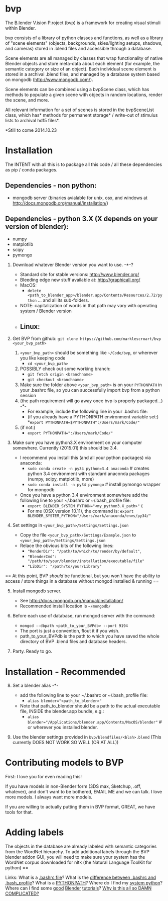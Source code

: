 bvp
===

The B.lender V.ision P.roject (bvp) is a framework for creating visual stimuli within Blender. 

bvp consists of a library of python classes and functions, as well as a library of "scene 
elements" (objects, backgrounds, skies/lighting setups, shadows, and cameras) stored in 
.blend files and accessible through a database.

Scene elements are all managed by classes that wrap functionality of native Blender 
objects and store meta-data about each element (for example, the semantic category or
size of an object). Each individual scene element is stored in a archival .blend files, 
and managed by a database system based on mongodb (http://www.mongodb.com/).

Scene elements can be combined using a bvpScene class, which has methods to populate a 
given scene with objects in random locations, render the scene, and more.

All relevant information for a set of scenes is stored in the bvpSceneList 
class, which has* methods for permanent storage* / write-out of stimulus lists to 
archival hdf5 files*. 

*Still to come 2014.10.23



Installation
============

The INTENT with all this is to package all this code / all these dependencies as pip / conda packages. 

## Dependencies - non python:
* mongodb server (binaries avialable for unix, osx, and windows at http://docs.mongodb.org/manual/installation/)

## Dependencies - python 3.X (X depends on your version of blender):
* numpy 
* matplotlib 
* scipy
* pymongo

1) Download whatever Blender version you want to use. -*-?
    * Standard site for stable versions: http://www.blender.org/
    * Bleeding edge new stuff available at: http://graphicall.org/
    * MacOS:
        - `delete <path_to_blender_app>/blender.app/Contents/Resources/2.72/python` ... and all its sub-folders.
    * NOTE: capitalization of words in that path may vary with operating system / Blender version
    * Linux:
        - 

2) Get BVP from github: `git clone https://github.com/marklescroart/bvp <your_bvp_path>`
    1. `<your_bvp_path>` should be something like `~/Code/bvp`, or wherever you like keeping code
        * `cd <your_bvp_path>`
    2. POSSIBLY check out some working branch:
        * `git fetch origin <branchname>`
        * `git checkout <branchname>`
    3. Make sure the folder above `<your_bvp_path>` is on your `PYTHONPATH` in your .bashrc file, so you can successfully import bvp from a python session
    4. (the path requirement will go away once bvp is properly packaged...) -*-
        * For example, include the following line in your .bashrc file:
        * (if you already have a PYTHONPATH environment variable set:)
            *`export PYTHONPATH=$PYTHONPATH":/Users/mark/Code/"`
    5. (if not:)
        * `export PYTHONPATH=":/Users/mark/Code/"`

3) Make sure you have python3.X environment on your computer somewhere. Currently (2015.01) this should be 3.4. 
    * I recommend you install this (and all your python packages) via anaconda:
        - `sudo conda create -n py34 python=3.4 anaconda`  # creates python 3.4 environment with standard anaconda packages (numpy, scipy, matplotlib, more)
        - `sudo conda install -n py34 pymongo` # install pymongo wrapper for mongodb
    * Once you have a python 3.4 environment somewhere add the following line to your ~/.bashrc or ~/.bash_profile file:
        - `export BLENDER_SYSTEM_PYTHON="<my_python3.X_path>"` (
        - For me (OSX version 10.11), the command is: `export BLENDER_SYSTEM_PYTHON="/Users/mark/anaconda/envs/py34/"`

4) Set settings in `<your_bvp_path>/Settings/Settings.json`
    * Copy the file `<your_bvp_path>/Settings/Example.json` to `<your_bvp_path>/Settings/Settings.json`
    * Relace the obvious bits of the following lines: 
        - `"RenderDir": "/path/to/which/to/render/by/default"`, 
        - `"BlenderCmd": "/path/to/your/blender/installation/executable/file"` 
        - `"LibDir": "/path/to/your/Library"` 

== At this point, BVP *should* be functional, but you won't have the ability to access / store things in a database without mongod installed & running ==

5) Install mongodb server. 
    * See http://docs.mongodb.org/manual/installation/
    * Recommended install location is `~/mongodb/`

6) Before each use of database, run mongod server with the command: 
    * `mongod --dbpath <path_to_your_BVPdb> --port 9194`
    * The port is just a convention, flout it if you wish. 
    * path_to_your_BVPdb is the path to which you have saved the whole directory of BVP .blend files and database headers. 

7) Party. Ready to go.

Installation - Recommended
==========================
8) Set a blender alias -*-
    * add the following line to your ~/.bashrc or ~/.bash_profile file:
        - `alias blender="<path_to_blender>"`
    * Note that path_to_blender should be a path to the actual executable file, INSIDE the blender.app bundle, e.g.:
        - `alias blender="/Applications/blender.app/Contents/MacOS/blender"` # or wherever you installed blender.

9) Use the blender settings provided in `bvp/blendfiles/<blah>.blend` (This currently DOES NOT WORK SO WELL (OR AT ALL))

Contributing models to BVP
==========================
First: I love you for even reading this! 

If you have models in non-Blender form (3DS max, Sketchup, .off, whatever), and don't want to be bothered, EMAIL ME and we can talk. I love more models. I always want more models. 

If you are willing to actually putting them in BVP format, GREAT, we have tools for that. 


Adding labels
=============

The objects in the database are already labeled with semantic categories from the WordNet hierarchy. To add additional labels through the BVP blender addon GUI, you will need to make sure your system has the WordNet corpus downloaded for nltk (the Natural Language ToolKit for python) ==

Links: 
What is a [.bashrc file](http://unix.stackexchange.com/questions/129143/what-is-the-purpose-of-bashrc-and-how-does-it-work)?
What is the [difference between .bashrc and .bash_profile]()?
What is a [PYTHONPATH](http://stackoverflow.com/questions/19917492/how-to-use-pythonpath)?
Where do I find my [system python](https://wiki.python.org/moin/BeginnersGuide/Download)?
Where can I find some [good](http://www.blenderguru.com/) [Blender](http://www.blender.org/support/tutorials/) [tutorials](https://cgcookie.com/learn-blender/)? 
[Why is this all so DAMN COMPLICATED?](http://giphy.com/gifs/tantrum-sad-baby-13AXYJh2jDt2IE)
